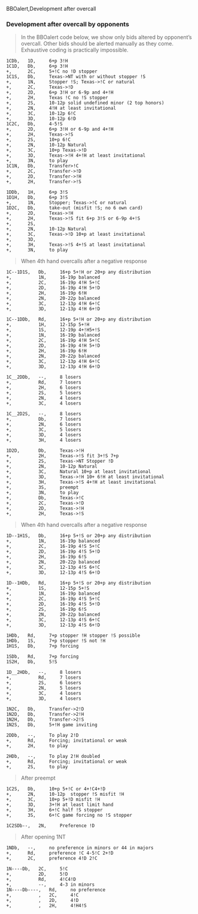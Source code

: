 BBOalert,Development after overcall
### Development after overcall by opponents

>In the BBOalert code below, we show only bids altered by opponent’s overcall. Other bids should be alerted manually as they come. Exhaustive coding is practically impossible. 

    1CDb,   1D,	    6+p 3!H
    1C1D,	Db,	    6+p 3!H
    +,      2C,	    5+!C no !D stopper
    1C1S,	Db,	    Texas->NT with or without stopper !S
    +,		1N,	    Stopper !S; Texas->!C or natural
    +,		2C,	    Texas->!D
    +,		2D,	    6+p 3!H or 6-9p and 4+!H
    +,		2H,	    Texas !C no !S stopper
    +,		2S,	    10-12p solid undefined minor (2 top honors)
    +,		2N,	    4!H at least invitational
    +,		3C,	    10-12p 6!C
    +,		3D,	    10-12p 6!D
    1C2C,	Db,	    4-5!S
    +,		2D,	    6+p 3!H or 6-9p and 4+!H
    +,		2H,	    Texas->!S
    +,		2S,	    10+p 6!C
    +,		2N,	    10-12p Natural
    +,		3C,	    10+p Texas->!D
    +,		3D,	    Texas->!H 4+!H at least invitational
    +,		3N,	    to play
    1C1N,	Db,	    Transfer>!C
    +,		2C,	    Transfer->!D
    +,		2D,	    Transfer->!H
    +,		2H,	    Transfer->!S

    1DDb,	1H,	    6+p 3!S
    1D1H,	Db,	    6+p 3!S
    +,		1N,	    Stopper; Texas->!C or natural
    1D2C,	Db,	    take-out (misfit !S; no 6 own card)
    +,		2D,	    Texas->!H
    +,		2H,	    Texas->!S fit 6+p 3!S or 6-9p 4+!S
    +,		2S,
    +,		2N, 	10-12p Natural
    +,		3C,	    Texas->!D 10+p at least invitational
    +,		3D,
    +,		3H, 	Texas->!S 4+!S at least invitational
    +,		3N, 	to play

<div style="page-break-after: always;"></div>

>When 4th hand overcalls after a negative response

    1C--1D1S,	Db,	    16+p 5+!H or 20+p any distribution
    +,		    1N,	    16-19p balanced
    +,		    2C,	    16-19p 4!H 5+!C
    +,		    2D,	    16-19p 4!H 5+!D
    +,		    2H,	    16-19p 6!H
    +,		    2N,	    20-22p balanced
    +,		    3C,	    12-13p 4!H 6+!C
    +,		    3D,	    12-13p 4!H 6+!D

    1C--1DDb,	Rd,     16+p 5+!H or 20+p any distribution
    +,		    1H,	    12-15p 5+!H
    +,		    1S,	    12-19p 4+!H5+!S
    +,		    1N,	    16-19p balanced
    +,		    2C,	    16-19p 4!H 5+!C
    +,		    2D,	    16-19p 4!H 5+!D
    +,		    2H,	    16-19p 6!H
    +,		    2N,	    20-22p balanced
    +,		    3C,	    12-13p 4!H 6+!C
    +,		    3D,	    12-13p 4!H 6+!D

    1C__2DDb,	--,	    8 losers
    +,  	    Rd,	    7 losers
    +,      	2H,	    6 losers
    +,      	2S,	    5 losers
    +,      	2N,	    4 losers
    +,      	3C,	    4 losers

    1C__2D2S,	--,	    8 losers
    +,      	Db,	    7 losers
    +,      	2N,	    6 losers
    +,      	3C,	    5 losers
    +,      	3D,	    4 losers
    +,      	3H,	    4 losers

    1D2D,		Db,	    Texas->!H
    +,  		2H,	    Texas->!S fit 3+!S 7+p
    +,  		2S,	    Texas->NT Stopper !D
    +,  		2N,	    10-12p Natural
    +,  		3C,	    Natural 10+p at least invitational
    +,  		3D,	    Texas->!H 10+ 6!H at least invitational
    +,  		3H,	    Texas->!S 4+!H at least invitational
    +,  		3S,	    preempt
    +,  		3N,	    to play
    +,  		Db,	    Texas->!C
    +,  		2C,	    Texas->!D
    +,  		2D,	    Texas->!H
    +,  		2H,	    Texas->!S

<div style="page-break-after: always;"></div>

>When 4th hand overcalls after a negative response

    1D--1H1S,	Db,	    16+p 5+!S or 20+p any distribution
    +,  		1N,	    16-19p balanced
    +,	    	2C,	    16-19p 4!S 5+!C
    +,		    2D,	    16-19p 4!S 5+!D
    +,  		2H,	    16-19p 6!S
    +,	    	2N,	    20-22p balanced
    +,		    3C,	    12-13p 4!S 6+!C
    +,		    3D,	    12-13p 4!S 6+!D

    1D--1HDb,	Rd,	    16+p 5+!S or 20+p any distribution
    +,  		1S,	    12-15p 5+!S
    +,	    	1N,	    16-19p balanced
    +,		    2C,	    16-19p 4!S 5+!C
    +,  		2D,	    16-19p 4!S 5+!D
    +,	    	2S,	    16-19p 6!S
    +,		    2N,	    20-22p balanced
    +,  		3C,	    12-13p 4!S 6+!C
    +,	    	3D,	    12-13p 4!S 6+!D

    1HDb,	Rd,	    7+p stopper !H stopper !S possible
    1HDb,	1S,	    7+p stopper !S not !H
    1H1S,	Db,	    7+p forcing

    1SDb,	Rd,	    7+p forcing
    1S2H,	Db,	    5!S

    1D__2HDb,	--,	    8 losers
    +,      	Rd,	    7 losers
    +,      	2S,	    6 losers
    +,      	2N,	    5 losers
    +,      	3C,	    4 losers
    +,      	3D,	    4 losers

    1N2C,	Db,	    Transfer->2!D
    1N2D,	Db,	    Transfer->2!H
    1N2H,	Db,	    Transfer->2!S
    1N2S,	Db,	    5+!H game inviting

    2DDb,	--,	    To play 2!D
    +,		Rd,	    Forcing; invitational or weak
    +,		2H,	    to play

    2HDb,	--,	    To play 2!H doubled
    +,		Rd,	    Forcing; invitational or weak
    +,		2S,	    to play

>After preempt

    1C2S,   Db,     10+p 5+!C or 4+!C4+!D
    +,      2N,     10-12p  stopper !S misfit !H
    +,      3C,     10+p 5+!D misfit !H
    +,      3D,     3+!H at least limit hand
    +,      3H,     6+!C half !S stopper
    +,      3S,     6+!C game forcing no !S stopper

    1C2SDb--,   2N,     Preference !D

>After opening 1NT

    1NDb,   --,     no preference in minors or 44 in majors
    +,      Rd,     preference !C 4-5!C 2+!D
    +,      2C,     preference 4!D 2!C

    1N----Db,   2C,     5!C
    +,          2D,     5!D
    +,          Rd,     4!C4!D
    +,          --,     4-3 in minors
    1N----Db----,   Rd,     no preference
    +,          ,   2C,     4!C
    +,          ,   2D,     4!D
    +,          ,   2H,     4!H4!S

